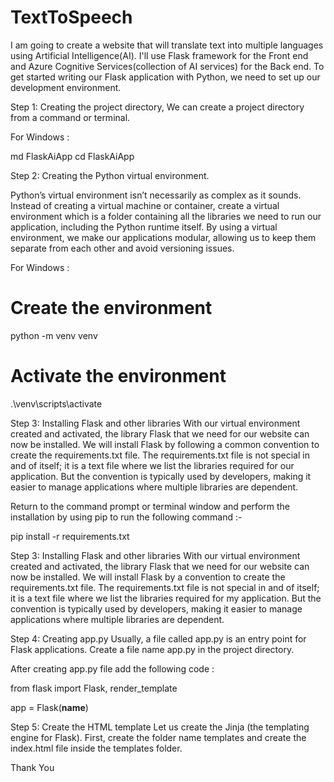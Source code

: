 # TextToSpeech
I am going to create a website that will translate text into multiple languages using Artificial Intelligence(AI). I'll use Flask framework for the Front end and Azure Cognitive Services(collection of AI services) for the Back end.
To get started writing our Flask application with Python, we need to set up our development environment.

Step 1: Creating the project directory,  We can create a project directory from a command or terminal.

For Windows :

md FlaskAiApp
cd FlaskAiApp

Step 2: Creating the Python virtual environment.

Python’s virtual environment isn’t necessarily as complex as it sounds. Instead of creating a virtual machine or container, create a virtual environment which  is a folder containing all the libraries we need to run our application, including the Python runtime itself. By using a virtual environment, we make our applications modular, allowing us to keep them separate from each other and avoid versioning issues.

For Windows :

# Create the environment
python -m venv venv

# Activate the environment
.\\venv\\scripts\\activate

Step 3: Installing Flask and other libraries
With our virtual environment created and activated, the library Flask that we need for our website can now be installed. We will install Flask by following a common convention to create the requirements.txt file. The requirements.txt file is not special in and of itself; it is a text file where we list the libraries required for our application. But the convention is typically used by developers, making it easier to manage applications where multiple libraries are dependent.

Return to the command prompt or terminal window and perform the installation by using pip to run the following command :-

pip install -r requirements.txt

Step 3: Installing Flask and other libraries
With our virtual environment created and activated, the library Flask that we need for our website can now be installed. We will install Flask by a convention to create the requirements.txt file. The requirements.txt file is not special in and of itself; it is a text file where we list the libraries required for my application. But the convention is typically used by developers, making it easier to manage applications where multiple libraries are dependent.

Step 4: Creating app.py
Usually, a file called app.py is an entry point for Flask applications. Create a file name app.py in the project directory. 

After creating app.py file add the following code :

from flask import Flask, render_template
  
app = Flask(__name__)

Step 5: Create the HTML template
Let us create the Jinja (the templating engine for Flask). First, create the folder name templates and create the index.html file inside the templates folder.

Thank You
